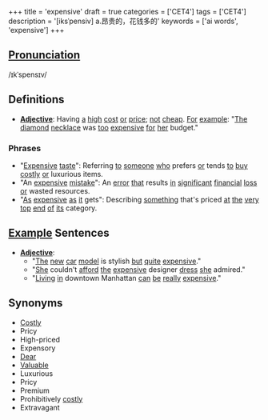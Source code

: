 +++
title = 'expensive'
draft = true
categories = ['CET4']
tags = ['CET4']
description = '[iksˈpensiv] a.昂贵的，花钱多的'
keywords = ['ai words', 'expensive']
+++

## [Pronunciation](/post/pronunciation/)
/ɪkˈspensɪv/

## Definitions
- **[Adjective](/post/adjective/)**: Having [a](/post/a/) [high](/post/high/) [cost](/post/cost/) [or](/post/or/) [price](/post/price/); [not](/post/not/) [cheap](/post/cheap/). [For](/post/for/) [example](/post/example/): "[The](/post/the/) [diamond](/post/diamond/) [necklace](/post/necklace/) was [too](/post/too/) [expensive](/post/expensive/) [for](/post/for/) [her](/post/her/) budget."

### Phrases
- "[Expensive](/post/expensive/) [taste](/post/taste/)": Referring [to](/post/to/) [someone](/post/someone/) [who](/post/who/) prefers [or](/post/or/) tends [to](/post/to/) [buy](/post/buy/) [costly](/post/costly/) [or](/post/or/) luxurious items.
- "An [expensive](/post/expensive/) [mistake](/post/mistake/)": An [error](/post/error/) [that](/post/that/) results [in](/post/in/) [significant](/post/significant/) [financial](/post/financial/) [loss](/post/loss/) [or](/post/or/) wasted resources.
- "[As](/post/as/) [expensive](/post/expensive/) [as](/post/as/) [it](/post/it/) gets": Describing [something](/post/something/) that's priced [at](/post/at/) [the](/post/the/) [very](/post/very/) [top](/post/top/) [end](/post/end/) [of](/post/of/) [its](/post/its/) category.

## [Example](/post/example/) Sentences
- **[Adjective](/post/adjective/)**: 
  - "[The](/post/the/) [new](/post/new/) [car](/post/car/) [model](/post/model/) is stylish [but](/post/but/) [quite](/post/quite/) [expensive](/post/expensive/)."
  - "[She](/post/she/) couldn't [afford](/post/afford/) [the](/post/the/) [expensive](/post/expensive/) designer [dress](/post/dress/) [she](/post/she/) admired."
  - "[Living](/post/living/) [in](/post/in/) downtown Manhattan [can](/post/can/) [be](/post/be/) [really](/post/really/) [expensive](/post/expensive/)."

## Synonyms
- [Costly](/post/costly/)
- Pricy
- High-priced
- Expensory
- [Dear](/post/dear/)
- [Valuable](/post/valuable/)
- Luxurious
- Pricy
- Premium
- Prohibitively [costly](/post/costly/)
- Extravagant
